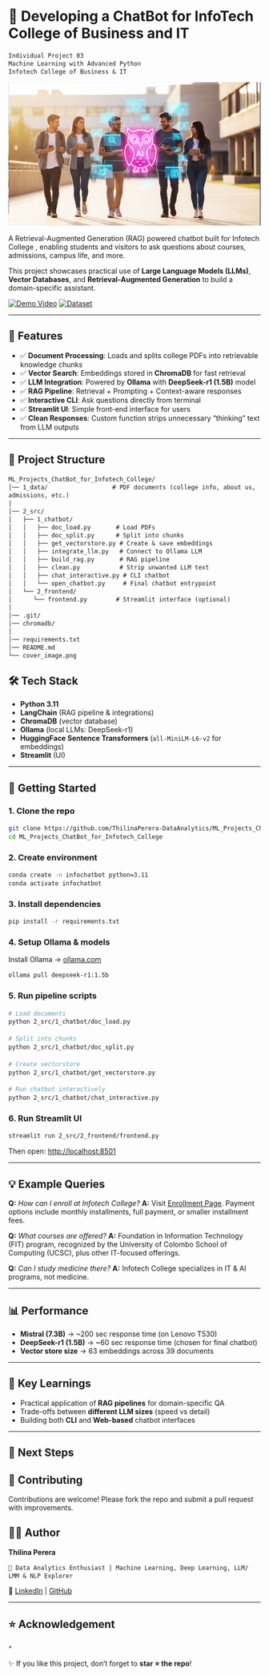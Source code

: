# 🤖 Developing a ChatBot for InfoTech College of Business and IT


```
Individual Project 03
Machine Learning with Advanced Python
Infotech College of Business & IT
```
![alt text](cover_image.png)

A Retrieval-Augmented Generation (RAG) powered chatbot built for Infotech College
, enabling students and visitors to ask questions about courses, admissions, campus life, and more.

This project showcases practical use of **Large Language Models (LLMs)**, **Vector Databases**, and **Retrieval-Augmented Generation** to build a domain-specific assistant.

[![Demo Video](https://img.shields.io/badge/Demo-Video-blue)](https://drive.google.com/file/d/1cu-lLNyw4Zzq5NdTNp3v4W_iPnXPAHrT/view?usp=sharing)
[![Dataset](https://img.shields.io/badge/Dataset-GoogleDrive-orange)](https://drive.google.com/drive/folders/13zkRvYOpuv95XYIMl-vMVmHzPCEppjqF?usp=sharing)

---
## 📌 Features

* ✅ **Document Processing**: Loads and splits college PDFs into retrievable knowledge chunks
* ✅ **Vector Search**: Embeddings stored in **ChromaDB** for fast retrieval
* ✅ **LLM Integration**: Powered by **Ollama** with **DeepSeek-r1 (1.5B)** model
* ✅ **RAG Pipeline**: Retrieval + Prompting + Context-aware responses
* ✅ **Interactive CLI**: Ask questions directly from terminal
* ✅ **Streamlit UI**: Simple front-end interface for users
* ✅ **Clean Responses**: Custom function strips unnecessary “thinking” text from LLM outputs

---
## 📂 Project Structure

```
ML_Projects_ChatBot_for_Infotech_College/
│── 1_data/                  # PDF documents (college info, about us, admissions, etc.)
|
│── 2_src/
│   ├── 1_chatbot/
│   │   ├── doc_load.py       # Load PDFs
│   │   ├── doc_split.py      # Split into chunks
│   │   ├── get_vectorstore.py # Create & save embeddings
│   │   ├── integrate_llm.py   # Connect to Ollama LLM
│   │   ├── build_rag.py       # RAG pipeline
│   │   ├── clean.py           # Strip unwanted LLM text
│   │   ├── chat_interactive.py # CLI chatbot
│   │   └── open_chatbot.py     # Final chatbot entrypoint
│   └── 2_frontend/
│      └── frontend.py        # Streamlit interface (optional)
│
│── .git/
│── chromadb/
│
│── requirements.txt
│── README.md
└── cover_image.png
```

## 🛠️ Tech Stack

* **Python 3.11**
* **LangChain** (RAG pipeline & integrations)
* **ChromaDB** (vector database)
* **Ollama** (local LLMs: DeepSeek-r1)
* **HuggingFace Sentence Transformers** (`all-MiniLM-L6-v2` for embeddings)
* **Streamlit** (UI)

---

## 🚀 Getting Started

### 1. Clone the repo

```bash
git clone https://github.com/ThilinaPerera-DataAnalytics/ML_Projects_ChatBot_for_Infotech_College.git
cd ML_Projects_ChatBot_for_Infotech_College
```

### 2. Create environment

```bash
conda create -n infochatbot python=3.11
conda activate infochatbot
```

### 3. Install dependencies

```bash
pip install -r requirements.txt
```

### 4. Setup Ollama & models

Install Ollama → [ollama.com](https://ollama.com/)

```bash
ollama pull deepseek-r1:1.5b
```

### 5. Run pipeline scripts

```bash
# Load documents
python 2_src/1_chatbot/doc_load.py

# Split into chunks
python 2_src/1_chatbot/doc_split.py

# Create vectorstore
python 2_src/1_chatbot/get_vectorstore.py

# Run chatbot interactively
python 2_src/1_chatbot/chat_interactive.py
```

### 6. Run Streamlit UI

```bash
streamlit run 2_src/2_frontend/frontend.py
```

Then open: [http://localhost:8501](http://localhost:8501)

---

## 💡 Example Queries

**Q:** *How can I enroll at Infotech College?*
**A:** Visit [Enrollment Page](https://www.infotechcollege.com/enrollment/). Payment options include monthly installments, full payment, or smaller installment fees.

**Q:** *What courses are offered?*
**A:** Foundation in Information Technology (FIT) program, recognized by the University of Colombo School of Computing (UCSC), plus other IT-focused offerings.

**Q:** *Can I study medicine there?*
**A:** Infotech College specializes in IT & AI programs, not medicine.

---

## 📊 Performance

* **Mistral (7.3B)** → \~200 sec response time (on Lenovo T530)
* **DeepSeek-r1 (1.5B)** → \~60 sec response time (chosen for final chatbot)
* **Vector store size** → 63 embeddings across 39 documents

---

## 🎯 Key Learnings

* Practical application of **RAG pipelines** for domain-specific QA
* Trade-offs between **different LLM sizes** (speed vs detail)
* Building both **CLI** and **Web-based** chatbot interfaces

---

## 📌 Next Steps




## 🤝 Contributing

Contributions are welcome! Please fork the repo and submit a pull request with improvements.


## 👨‍💻 Author

**Thilina Perera**

    📌 Data Analytics Enthusiast | Machine Learning, Deep Learning, LLM/ LMM & NLP Explorer

🔗 [LinkedIn](https://www.linkedin.com/in/thilina-perera-148aa934/) | [GitHub](https://github.com/ThilinaPerera-DataAnalytics)

---

## ⭐ Acknowledgement
    *



✨ If you like this project, don’t forget to **star ⭐ the repo**!




